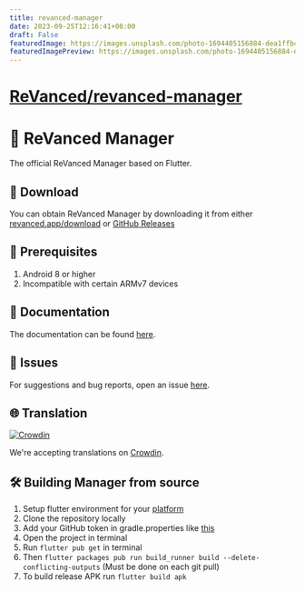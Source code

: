 ```yaml
---
title: revanced-manager
date: 2023-09-25T12:16:41+08:00
draft: False
featuredImage: https://images.unsplash.com/photo-1694405156884-dea1ffb40ede?ixid=M3w0NjAwMjJ8MHwxfHJhbmRvbXx8fHx8fHx8fDE2OTU2MTUyOTl8&ixlib=rb-4.0.3
featuredImagePreview: https://images.unsplash.com/photo-1694405156884-dea1ffb40ede?ixid=M3w0NjAwMjJ8MHwxfHJhbmRvbXx8fHx8fHx8fDE2OTU2MTUyOTl8&ixlib=rb-4.0.3
---
```


# [ReVanced/revanced-manager](https://github.com/ReVanced/revanced-manager)

# 💊 ReVanced Manager

The official ReVanced Manager based on Flutter.

## 🔽 Download

You can obtain ReVanced Manager by downloading it from either [revanced.app/download](https://revanced.app/download) or [GitHub Releases](https://github.com/ReVanced/revanced-manager/releases)

## 📝 Prerequisites

1. Android 8 or higher
2. Incompatible with certain ARMv7 devices

## 📃 Documentation
The documentation can be found [here](https://github.com/revanced/revanced-manager/tree/main/docs).

## 🔴 Issues

For suggestions and bug reports, open an issue [here](https://github.com/revanced/revanced-manager/issues/new/choose).

## 🌐 Translation

[![Crowdin](https://badges.crowdin.net/revanced/localized.svg)](https://crowdin.com/project/revanced)

We're accepting translations on [Crowdin](https://translate.revanced.app).

## 🛠️ Building Manager from source

1. Setup flutter environment for your [platform](https://docs.flutter.dev/get-started/install)
2. Clone the repository locally
3. Add your GitHub token in gradle.properties like [this](/docs/4_building.md)
4. Open the project in terminal
5. Run `flutter pub get` in terminal
6. Then `flutter packages pub run build_runner build --delete-conflicting-outputs` (Must be done on each git pull)
7. To build release APK run `flutter build apk`
